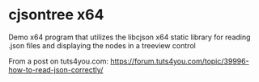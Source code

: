 # cjsontree x64

Demo x64 program that utilizes the libcjson x64 static library for reading .json files and displaying the nodes in a treeview control

From a post on tuts4you.com: https://forum.tuts4you.com/topic/39996-how-to-read-json-correctly/
